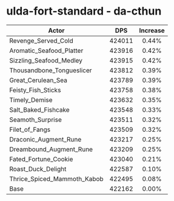 # ulda-fort-standard - da-cthun
| Actor | DPS | Increase |
|---|:---:|:---:|
|Revenge_Served_Cold|424011|0.44%|
|Aromatic_Seafood_Platter|423916|0.42%|
|Sizzling_Seafood_Medley|423915|0.42%|
|Thousandbone_Tongueslicer|423812|0.39%|
|Great_Cerulean_Sea|423789|0.39%|
|Feisty_Fish_Sticks|423758|0.38%|
|Timely_Demise|423632|0.35%|
|Salt_Baked_Fishcake|423548|0.33%|
|Seamoth_Surprise|423511|0.32%|
|Filet_of_Fangs|423509|0.32%|
|Draconic_Augment_Rune|423217|0.25%|
|Dreambound_Augment_Rune|423209|0.25%|
|Fated_Fortune_Cookie|423040|0.21%|
|Roast_Duck_Delight|422587|0.10%|
|Thrice_Spiced_Mammoth_Kabob|422495|0.08%|
|Base|422162|0.00%|

